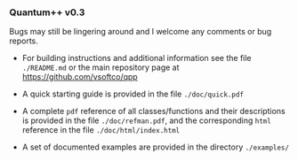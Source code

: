 ### Quantum++ v0.3

Bugs may still be lingering around and I welcome any comments or bug reports.

- For building instructions and additional information 
see the file `./README.md` or the main repository page 
at https://github.com/vsoftco/qpp

- A quick starting guide is provided in the file `./doc/quick.pdf` 

- A complete `pdf` reference of all classes/functions and their descriptions 
is provided in the file `./doc/refman.pdf`, 
and the corresponding `html` reference in the file `./doc/html/index.html`

- A set of documented examples are provided in the directory `./examples/`
